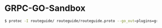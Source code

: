 # GRPC-GO-Sandbox

```bash
$ protoc -I routeguide/ routeguide/routeguide.proto --go_out=plugins=grpc:routeguide --go_opt=paths=source_relative
```